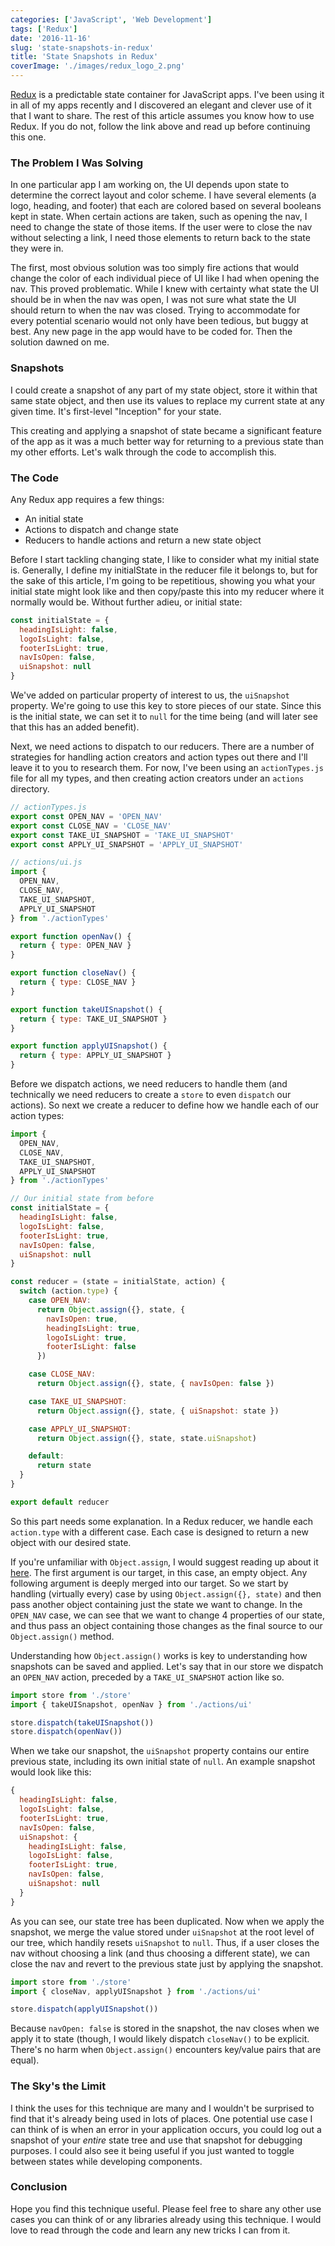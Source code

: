 ```yaml
---
categories: ['JavaScript', 'Web Development']
tags: ['Redux']
date: '2016-11-16'
slug: 'state-snapshots-in-redux'
title: 'State Snapshots in Redux'
coverImage: './images/redux_logo_2.png'
---
```


[Redux](http://redux.js.org/) is a predictable state container for JavaScript apps. I've been using it in all of my apps recently and I discovered an elegant and clever use of it that I want to share. The rest of this article assumes you know how to use Redux. If you do not, follow the link above and read up before continuing this one.

### The Problem I Was Solving

In one particular app I am working on, the UI depends upon state to determine the correct layout and color scheme. I have several elements (a logo, heading, and footer) that each are colored based on several booleans kept in state. When certain actions are taken, such as opening the nav, I need to change the state of those items. If the user were to close the nav without selecting a link, I need those elements to return back to the state they were in.

The first, most obvious solution was too simply fire actions that would change the color of each individual piece of UI like I had when opening the nav. This proved problematic. While I knew with certainty what state the UI should be in when the nav was open, I was not sure what state the UI should return to when the nav was closed. Trying to accommodate for every potential scenario would not only have been tedious, but buggy at best. Any new page in the app would have to be coded for. Then the solution dawned on me.

### Snapshots

I could create a snapshot of any part of my state object, store it within that same state object, and then use its values to replace my current state at any given time. It's first-level "Inception" for your state.

This creating and applying a snapshot of state became a significant feature of the app as it was a much better way for returning to a previous state than my other efforts. Let's walk through the code to accomplish this.

### The Code

Any Redux app requires a few things:

- An initial state
- Actions to dispatch and change state
- Reducers to handle actions and return a new state object

Before I start tackling changing state, I like to consider what my initial state is. Generally, I define my initialState in the reducer file it belongs to, but for the sake of this article, I'm going to be repetitious, showing you what your initial state might look like and then copy/paste this into my reducer where it normally would be. Without further adieu, or initial state:

```javascript
const initialState = {
  headingIsLight: false,
  logoIsLight: false,
  footerIsLight: true,
  navIsOpen: false,
  uiSnapshot: null
}
```

We've added on particular property of interest to us, the `uiSnapshot` property. We're going to use this key to store pieces of our state. Since this is the initial state, we can set it to `null` for the time being (and will later see that this has an added benefit).

Next, we need actions to dispatch to our reducers. There are a number of strategies for handling action creators and action types out there and I'll leave it to you to research them. For now, I've been using an `actionTypes.js` file for all my types, and then creating action creators under an `actions` directory.

```javascript
// actionTypes.js
export const OPEN_NAV = 'OPEN_NAV'
export const CLOSE_NAV = 'CLOSE_NAV'
export const TAKE_UI_SNAPSHOT = 'TAKE_UI_SNAPSHOT'
export const APPLY_UI_SNAPSHOT = 'APPLY_UI_SNAPSHOT'

// actions/ui.js
import {
  OPEN_NAV,
  CLOSE_NAV,
  TAKE_UI_SNAPSHOT,
  APPLY_UI_SNAPSHOT
} from './actionTypes'

export function openNav() {
  return { type: OPEN_NAV }
}

export function closeNav() {
  return { type: CLOSE_NAV }
}

export function takeUISnapshot() {
  return { type: TAKE_UI_SNAPSHOT }
}

export function applyUISnapshot() {
  return { type: APPLY_UI_SNAPSHOT }
}
```

Before we dispatch actions, we need reducers to handle them (and technically we need reducers to create a `store` to even `dispatch` our actions). So next we create a reducer to define how we handle each of our action types:

```javascript
import {
  OPEN_NAV,
  CLOSE_NAV,
  TAKE_UI_SNAPSHOT,
  APPLY_UI_SNAPSHOT
} from './actionTypes'

// Our initial state from before
const initialState = {
  headingIsLight: false,
  logoIsLight: false,
  footerIsLight: true,
  navIsOpen: false,
  uiSnapshot: null
}

const reducer = (state = initialState, action) {
  switch (action.type) {
    case OPEN_NAV:
      return Object.assign({}, state, {
        navIsOpen: true,
        headingIsLight: true,
        logoIsLight: true,
        footerIsLight: false
      })

    case CLOSE_NAV:
      return Object.assign({}, state, { navIsOpen: false })

    case TAKE_UI_SNAPSHOT:
      return Object.assign({}, state, { uiSnapshot: state })

    case APPLY_UI_SNAPSHOT:
      return Object.assign({}, state, state.uiSnapshot)

    default:
      return state
  }
}

export default reducer

```

So this part needs some explanation. In a Redux reducer, we handle each `action.type` with a different case. Each case is designed to return a new object with our desired state.

If you're unfamiliar with `Object.assign`, I would suggest reading up about it [here](https://developer.mozilla.org/en-US/docs/Web/JavaScript/Reference/Global_Objects/Object/assign). The first argument is our target, in this case, an empty object. Any following argument is deeply merged into our target. So we start by handling (virtually every) case by using `Object.assign({}, state)` and then pass another object containing just the state we want to change. In the `OPEN_NAV` case, we can see that we want to change 4 properties of our state, and thus pass an object containing those changes as the final source to our `Object.assign()` method.

Understanding how `Object.assign()` works is key to understanding how snapshots can be saved and applied. Let's say that in our store we dispatch an `OPEN_NAV` action, preceded by a `TAKE_UI_SNAPSHOT` action like so.

```javascript
import store from './store'
import { takeUISnapshot, openNav } from './actions/ui'

store.dispatch(takeUISnapshot())
store.dispatch(openNav())
```

When we take our snapshot, the `uiSnapshot` property contains our entire previous state, including its own initial state of `null`. An example snapshot would look like this:

```javascript
{
  headingIsLight: false,
  logoIsLight: false,
  footerIsLight: true,
  navIsOpen: false,
  uiSnapshot: {
    headingIsLight: false,
    logoIsLight: false,
    footerIsLight: true,
    navIsOpen: false,
    uiSnapshot: null
  }
}

```

As you can see, our state tree has been duplicated. Now when we apply the snapshot, we merge the value stored under `uiSnapshot` at the root level of our tree, which handily resets `uiSnapshot` to `null`. Thus, if a user closes the nav without choosing a link (and thus choosing a different state), we can close the nav and revert to the previous state just by applying the snapshot.

```javascript
import store from './store'
import { closeNav, applyUISnapshot } from './actions/ui'

store.dispatch(applyUISnapshot())
```

Because `navOpen: false` is stored in the snapshot, the nav closes when we apply it to state (though, I would likely dispatch `closeNav()` to be explicit. There's no harm when `Object.assign()` encounters key/value pairs that are equal).

### The Sky's the Limit

I think the uses for this technique are many and I wouldn't be surprised to find that it's already being used in lots of places. One potential use case I can think of is when an error in your application occurs, you could log out a snapshot of your _entire_ state tree and use that snapshot for debugging purposes. I could also see it being useful if you just wanted to toggle between states while developing components.

### Conclusion

Hope you find this technique useful. Please feel free to share any other use cases you can think of or any libraries already using this technique. I would love to read through the code and learn any new tricks I can from it.
